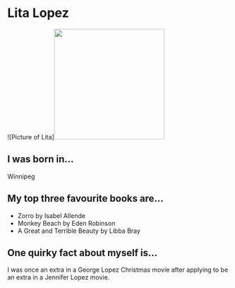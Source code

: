 # Lita Lopez
![Picture of Lita]<img src="https://scontent.fyvr2-1.fna.fbcdn.net/v/t1.0-9/10994159_10204682828607966_3397955789227013128_n.jpg?_nc_cat=100&_nc_ht=scontent.fyvr2-1.fna&oh=96316c41495127f5b9a0216e8a00f2bb&oe=5CCE8934" width="250"/>

## I was born in...
Winnipeg

## My top three favourite books are...
* Zorro by Isabel Allende
* Monkey Beach by Eden Robinson
* A Great and Terrible Beauty by Libba Bray

## One quirky fact about myself is...
I was once an extra in a George Lopez Christmas movie after applying to be an extra in a Jennifer Lopez movie. 
